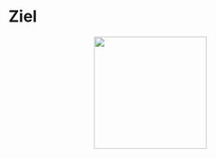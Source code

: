 # Ziel
<div align="center">
  <img height="200" src="https://i.pinimg.com/736x/11/2c/e2/112ce265cfd07283bdc4f92f0800e60b.jpg"  />
</div>

###
